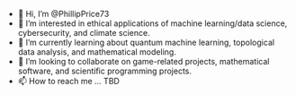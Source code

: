 - 👋 Hi, I’m @PhillipPrice73
- 👀 I’m interested in ethical applications of machine learning/data science, cybersecurity, and climate science.
- 🌱 I’m currently learning about quantum machine learning, topological data analysis, and mathematical modeling.
- 💞️ I’m looking to collaborate on game-related projects, mathematical software, and scientific programming projects.
- 📫 How to reach me ... TBD

<!---
BloaminOnion/BloaminOnion is a ✨ special ✨ repository because its `README.md` (this file) appears on your GitHub profile.
You can click the Preview link to take a look at your changes.
--->
